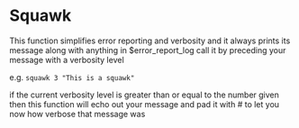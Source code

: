 # Squawk

This function simplifies error reporting and verbosity
and it always prints its message along with anything in $error_report_log
call it by preceding your message with a verbosity level


e.g. `squawk 3 "This is a squawk"`

if the current verbosity level is greater than or equal to
the number given then this function will echo out your message
and pad it with # to let you now how verbose that message was
